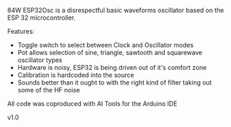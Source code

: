 84W ESP32Osc is a disrespectful basic waveforms oscillator based on the ESP 32 microcontroller.

Features:
- Toggle switch to select between Clock and Oscillator modes
- Pot allows selection of sine, triangle, sawtooth and squarewave oscillator types
- Hardware is noisy, ESP32 is being driven out of it's comfort zone
- Calibration is hardcoded into the source
- Sounds better than it ought to with the right kind of filter taking out some of the HF noise

All code was coproduced with AI Tools for the Arduino IDE

v1.0